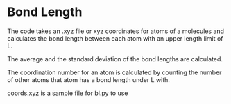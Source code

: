 # Bond Length
The code takes an .xyz file or xyz coordinates for atoms of a molecules and calculates the bond length between each atom with an upper length limit of L. 

The average and the standard deviation of the bond lengths are calculated. 

The coordination number for an atom is calculated by counting the number of other atoms that atom has a bond length under L with. 

coords.xyz is a sample file for bl.py to use
